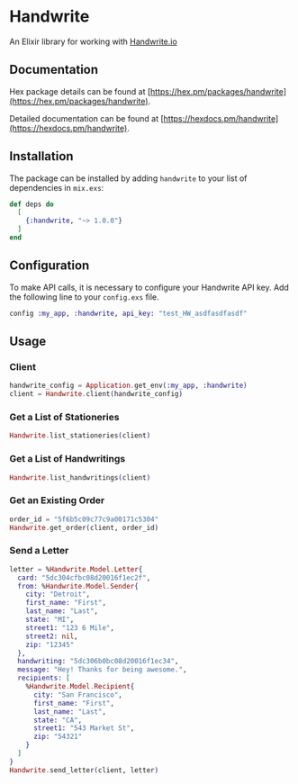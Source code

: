 # Handwrite

An Elixir library for working with [Handwrite.io](https://documentation.handwrite.io/)

## Documentation

Hex package details can be found at [https://hex.pm/packages/handwrite](https://hex.pm/packages/handwrite).

Detailed documentation can be found at [https://hexdocs.pm/handwrite](https://hexdocs.pm/handwrite).

## Installation

The package can be installed by adding `handwrite` to your list of dependencies in `mix.exs`:

```elixir
def deps do
  [
    {:handwrite, "~> 1.0.0"}
  ]
end
```

## Configuration

To make API calls, it is necessary to configure your Handwrite API key. Add the following line to your `config.exs` file.

```elixir
config :my_app, :handwrite, api_key: "test_HW_asdfasdfasdf"
```

## Usage

### Client

```elixir
handwrite_config = Application.get_env(:my_app, :handwrite)
client = Handwrite.client(handwrite_config)
```

### Get a List of Stationeries

```elixir
Handwrite.list_stationeries(client)
```

### Get a List of Handwritings

```elixir
Handwrite.list_handwritings(client)
```

### Get an Existing Order

```elixir
order_id = "5f6b5c09c77c9a00171c5304"
Handwrite.get_order(client, order_id)
```

### Send a Letter

```elixir
letter = %Handwrite.Model.Letter{
  card: "5dc304cfbc08d20016f1ec2f",
  from: %Handwrite.Model.Sender{
    city: "Detroit",
    first_name: "First",
    last_name: "Last",
    state: "MI",
    street1: "123 6 Mile",
    street2: nil,
    zip: "12345"
  },
  handwriting: "5dc306b0bc08d20016f1ec34",
  message: "Hey! Thanks for being awesome.",
  recipients: [
    %Handwrite.Model.Recipient{
      city: "San Francisco",
      first_name: "First",
      last_name: "Last",
      state: "CA",
      street1: "543 Market St",
      zip: "54321"
    }
  ]
}
Handwrite.send_letter(client, letter)
```
